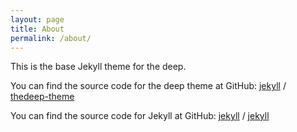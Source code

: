 ```yaml
---
layout: page
title: About
permalink: /about/
---
```


This is the base Jekyll theme for the deep.

You can find the source code for the deep theme at GitHub:
[jekyll][jekyll-organization] /
[thedeep-theme](https://github.com/thedeep/jekyll-theme)

You can find the source code for Jekyll at GitHub:
[jekyll][jekyll-organization] /
[jekyll](https://github.com/jekyll/jekyll)


[jekyll-organization]: https://github.com/jekyll
